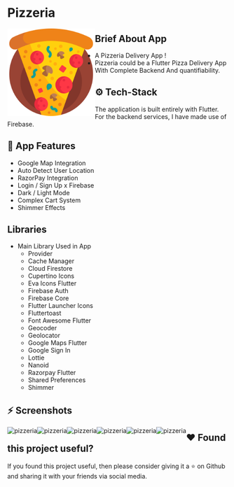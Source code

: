 # Pizzeria

<img align="left"  height="200px" width="200px" alt="pizzeria"  src="https://github.com/Dev-Adnani/Pizzeria-App/blob/main/assets/icons/appicon.png"/>

##  Brief About App

- A Pizzeria Delivery App  !
-  Pizzeria could be a Flutter Pizza Delivery App With Complete Backend And quantifiability.


## ⚙️ Tech-Stack
The application is built entirely with Flutter. For the backend services, I have made use of Firebase.


## 💫 App Features
 
- Google Map Integration
- Auto Detect User Location
- RazorPay Integration 
- Login / Sign Up x Firebase
- Dark / Light Mode
- Complex Cart System 
- Shimmer Effects

## Libraries

- Main Library Used in App 
    - Provider
    - Cache Manager
    - Cloud Firestore
    - Cupertino Icons
    - Eva Icons Flutter
    - Firebase Auth
    - Firebase Core
    - Flutter Launcher Icons
    - Fluttertoast
    - Font Awesome Flutter
    - Geocoder
    - Geolocator
    - Google Maps Flutter
    - Google Sign In
    - Lottie
    - Nanoid
    - Razorpay Flutter
    - Shared Preferences
    - Shimmer


## :zap: Screenshots

  <img align="left" alt="pizzeria"  src="https://imgur.com/AY1I9Rm.png">
  <img align="left" alt="pizzeria"  src="https://i.imgur.com/8jcj1Tw.png">
  <img align="left" alt="pizzeria"  src="https://i.imgur.com/yWANThp.png">
  <img align="left" alt="pizzeria"  src="https://imgur.com/LucgR8i.png">
  <img align="left" alt="pizzeria"  src="https://imgur.com/AXcs7Bu.png">
  <img align="left" alt="pizzeria"  src="https://imgur.com/KZvFTkW.png">

## :heart: Found this project useful?

If you found this project useful, then please consider giving it a :star: on Github and sharing it with your friends via social media.
